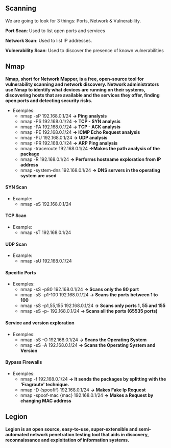 ## Scanning
We are going to look for 3 things: Ports, Network & Vulnerability.


<b>Port Scan</b>: Used to list open ports and services <br>

<b>Network Scan</b>: Used to list IP addresses.<br>

<b>Vulnerability Scan</b>: Used to discover the presence of known vulnerabilities <br>


## Nmap
<b>Nmap, short for Network Mapper, is a free, open-source tool for vulnerability scanning and network discovery. Network administrators use Nmap to identify what devices are running on their systems, discovering hosts that are available and the services they offer, finding open ports and detecting security risks.</b>
<br>
- Exemples:
     * nmap -sP 192.168.0.1/24  <b>-> Ping analysis </b>
     * nmap -PS 192.168.0.1/24  <b>-> TCP - SYN analysis </b>
     * nmap -PA 192.168.0.1/24  <b>-> TCP - ACK analysis </b>
     * nmap -PE 192.168.0.1/24  <b>-> ICMP Echo Request analysis </b>
     * nmap -PU 192.168.0.1/24  <b>-> UDP analysis </b>
     * nmap -PR 192.168.0.1/24  <b>-> ARP Ping analysis </b>
     * nmap -traceroute 192.168.0.1/24  <b>->Makes the path analysis of the package </b>
     * nmap -R 192.168.0.1/24  <b>-> Performs hostname exploration from IP address</b>
     * nmap -system-dns 192.168.0.1/24  <b> -> DNS servers in the operating system are used</b>

#### SYN Scan
- Example:
     * nmap -sS 192.168.0.1/24 

#### TCP Scan
- Example:
     * nmap -sT 192.168.0.1/24  

#### UDP Scan
- Example:
     * nmap -sU 192.168.0.1/24  
     
#### Specific Ports
- Exemples:
     * nmap -sS -p80 192.168.0.1/24  <b>-> Scans only the 80 port </b>
     * nmap -sS -p1-100 192.168.0.1/24  <b>-> Scans the ports between 1 to 100 </b>
     * nmap -sS -p1,55,155 192.168.0.1/24  <b>-> Scans only ports 1, 55 and 155 </b>
     * nmap -sS -p- 192.168.0.1/24  <b>-> Scans all the ports (65535 ports) </b>
     
#### Service and version exploration
- Exemples:
     * nmap -sS -O 192.168.0.1/24  <b>-> Scans the Operating System </b>
     * nmap -sS -A 192.168.0.1/24  <b>-> Scans the Operating System and Version </b>
     
#### Bypass Firewalls
- Exemples:
     * nmap -f 192.168.0.1/24  <b>-> It sends the packages by splitting with the 'Fragroute' technique. </b>
     * nmap -D {spoofif} 192.168.0.1/24  <b>-> Makes Fake Ip Request</b>
     * nmap -spoof-mac {mac} 192.168.0.1/24  <b>-> Makes a Request by changing MAC address</b>

## Legion
<b> Legion is an open source, easy-to-use, super-extensible and semi-automated network penetration testing tool that aids in discovery, reconnaissance and exploitation of information systems. </b>


